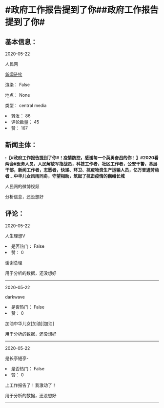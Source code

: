<html>
 <body>
  <h1 id="title">
   #政府工作报告提到了你##政府工作报告提到了你#
  </h1>
  <div id="basic_info">
   <h2 id="default h2">
    基本信息：
   </h2>
   <p id="time">
    2020-05-22
   </p>
   <p id="author">
    人民网
   </p>
   <p id="src">
    <a href="https://weibo.cn/comment/J34l6jBnC">
     新闻链接
    </a>
   </p>
   <p id="is_rendered">
    渲染： False
   </p>
   <p id="location">
    地点： None
   </p>
   <p id="news_type">
    类型： central media
   </p>
  </div>
  <div id="attrs">
   <li id_no="repost">
    转发： 86
   </li>
   <li id_no="comment_number">
    评论数量： 45
   </li>
   <li id_no="attitude">
    赞： 167
   </li>
  </div>
  <div id="article">
   <h2 id="default h2">
    新闻主体：
   </h2>
   <p id="lead">
    <strong>
     :【#政府工作报告提到了你#！疫情防控，感谢每一个英勇奋战的你！】#2020看两会#医务人员，人民解放军指战员，科技工作者，社区工作者，公安干警，基层干部，新闻工作者，志愿者，快递、环卫、抗疫物资生产运输人员，亿万普通劳动者…中华儿女风雨同舟，守望相助，筑起了抗击疫情的巍峨长城
    </strong>
   </p>
   <div id="main_text">
    <p id="paragraph_1">
     人民网的微博视频
    </p>
   </div>
  </div>
  <div id="analyse_info">
   分析信息，还没想好
  </div>
  <div id="comments">
   <h2 id="default h2">
    评论：
   </h2>
   <div id="comments_block">
    <p id="comment_time">
     2020-05-22
    </p>
    <p id="comment_author">
     人生理想V
    </p>
    <div id="comment_attrs">
     <li id_no="is_hot">
      是否热门： False
     </li>
     <li id_no="attitude">
      赞： 0
     </li>
    </div>
    <p id="comment_content">
     谢谢总理
    </p>
    <div id="comment_analyse_info">
     用于分析的数据，还没想好
    </div>
   </div>
   <hr/>
   <div id="comments_block">
    <p id="comment_time">
     2020-05-22
    </p>
    <p id="comment_author">
     darkwave
    </p>
    <div id="comment_attrs">
     <li id_no="is_hot">
      是否热门： False
     </li>
     <li id_no="attitude">
      赞： 0
     </li>
    </div>
    <p id="comment_content">
     加油中华儿女[加油][加油]
    </p>
    <div id="comment_analyse_info">
     用于分析的数据，还没想好
    </div>
   </div>
   <hr/>
   <div id="comments_block">
    <p id="comment_time">
     2020-05-22
    </p>
    <p id="comment_author">
     是长亭短亭-
    </p>
    <div id="comment_attrs">
     <li id_no="is_hot">
      是否热门： False
     </li>
     <li id_no="attitude">
      赞： 0
     </li>
    </div>
    <p id="comment_content">
     上工作报告了！我激动了！
    </p>
    <div id="comment_analyse_info">
     用于分析的数据，还没想好
    </div>
   </div>
   <hr/>
  </div>
 </body>
</html>